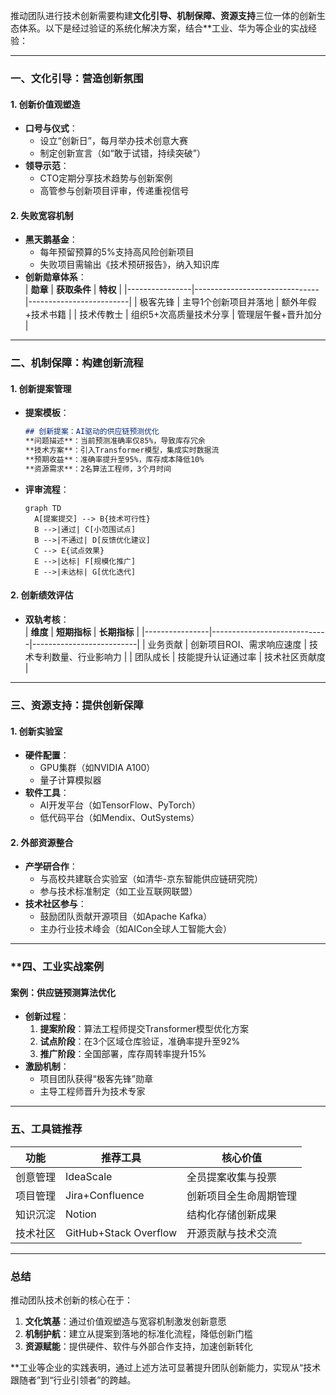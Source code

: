 推动团队进行技术创新需要构建**文化引导、机制保障、资源支持**三位一体的创新生态体系。以下是经过验证的系统化解决方案，结合**工业、华为等企业的实战经验：

---

### **一、文化引导：营造创新氛围**
#### **1. 创新价值观塑造**
- **口号与仪式**：
    - 设立“创新日”，每月举办技术创意大赛
    - 制定创新宣言（如“敢于试错，持续突破”）
- **领导示范**：
    - CTO定期分享技术趋势与创新案例
    - 高管参与创新项目评审，传递重视信号

#### **2. 失败宽容机制**
- **黑天鹅基金**：
    - 每年预留预算的5%支持高风险创新项目
    - 失败项目需输出《技术预研报告》，纳入知识库
- **创新勋章体系**：  
  | **勋章**       | **获取条件**                  | **特权**                |
  |----------------|-------------------------------|-------------------------|
  | 极客先锋       | 主导1个创新项目并落地          | 额外年假+技术书籍       |
  | 技术传教士     | 组织5+次高质量技术分享         | 管理层午餐+晋升加分     |

---

### **二、机制保障：构建创新流程**
#### **1. 创新提案管理**
- **提案模板**：
  ```markdown
  ## 创新提案：AI驱动的供应链预测优化
  **问题描述**：当前预测准确率仅85%，导致库存冗余  
  **技术方案**：引入Transformer模型，集成实时数据流  
  **预期收益**：准确率提升至95%，库存成本降低10%  
  **资源需求**：2名算法工程师，3个月时间  
  ```

- **评审流程**：
  ```mermaid
  graph TD
    A[提案提交] --> B{技术可行性}
    B -->|通过| C[小范围试点]
    B -->|不通过| D[反馈优化建议]
    C --> E{试点效果}
    E -->|达标| F[规模化推广]
    E -->|未达标| G[优化迭代]
  ```

#### **2. 创新绩效评估**
- **双轨考核**：  
  | **维度**       | **短期指标**                | **长期指标**              |
  |----------------|-----------------------------|--------------------------|
  | 业务贡献       | 创新项目ROI、需求响应速度    | 技术专利数量、行业影响力  |
  | 团队成长       | 技能提升认证通过率          | 技术社区贡献度            |

---

### **三、资源支持：提供创新保障**
#### **1. 创新实验室**
- **硬件配置**：
    - GPU集群（如NVIDIA A100）
    - 量子计算模拟器
- **软件工具**：
    - AI开发平台（如TensorFlow、PyTorch）
    - 低代码平台（如Mendix、OutSystems）

#### **2. 外部资源整合**
- **产学研合作**：
    - 与高校共建联合实验室（如清华-京东智能供应链研究院）
    - 参与技术标准制定（如工业互联网联盟）
- **技术社区参与**：
    - 鼓励团队贡献开源项目（如Apache Kafka）
    - 主办行业技术峰会（如AICon全球人工智能大会）

---

### **四、**工业实战案例**
#### **案例：供应链预测算法优化**
- **创新过程**：
    1. **提案阶段**：算法工程师提交Transformer模型优化方案
    2. **试点阶段**：在3个区域仓库验证，准确率提升至92%
    3. **推广阶段**：全国部署，库存周转率提升15%
- **激励机制**：
    - 项目团队获得“极客先锋”勋章
    - 主导工程师晋升为技术专家

---

### **五、工具链推荐**
| **功能**       | **推荐工具**              | **核心价值**                  |
|----------------|--------------------------|--------------------------|
| 创意管理       | IdeaScale               | 全员提案收集与投票         |
| 项目管理       | Jira+Confluence         | 创新项目全生命周期管理     |
| 知识沉淀       | Notion                  | 结构化存储创新成果         |
| 技术社区       | GitHub+Stack Overflow   | 开源贡献与技术交流         |

---

### **总结**
推动团队技术创新的核心在于：
1. **文化筑基**：通过价值观塑造与宽容机制激发创新意愿
2. **机制护航**：建立从提案到落地的标准化流程，降低创新门槛
3. **资源赋能**：提供硬件、软件与外部合作支持，加速创新转化

**工业等企业的实践表明，通过上述方法可显著提升团队创新能力，实现从“技术跟随者”到“行业引领者”的跨越。